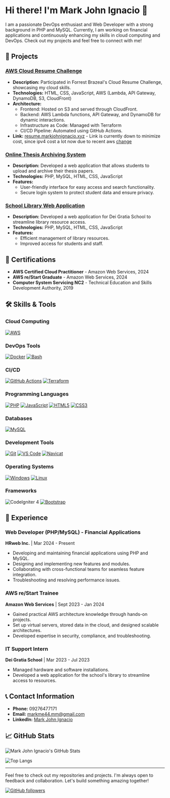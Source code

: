 # Hi there! I'm Mark John Ignacio 👋

I am a passionate DevOps enthusiast and Web Developer with a strong background in PHP and MySQL. Currently, I am working on financial applications and continuously enhancing my skills in cloud computing and DevOps. Check out my projects and feel free to connect with me!

## 🌟 Projects

### [AWS Cloud Resume Challenge](https://github.com/mark-john-ignacio/aws-cloud-resume-challenge.git)
- **Description:** Participated in Forrest Brazeal's Cloud Resume Challenge, showcasing my cloud skills.
- **Technologies:** HTML, CSS, JavaScript, AWS (Lambda, API Gateway, DynamoDB, S3, CloudFront)
- **Architecture:** 
  - Frontend: Hosted on S3 and served through CloudFront.
  - Backend: AWS Lambda functions, API Gateway, and DynamoDB for dynamic interactions.
  - Infrastructure as Code: Managed with Terraform
  - CI/CD Pipeline: Automated using GitHub Actions.
- **Link:** [resume.markjohnignacio.xyz](https://resume.markjohnignacio.xyz) - Link is currently down to minimize cost, since ipv4 cost a lot now due to recent aws [change](https://aws.amazon.com/blogs/aws/new-aws-public-ipv4-address-charge-public-ip-insights/?sc_channel=sm&sc_campaign=Support&sc_publisher=REDDIT&sc_country=global&sc_geo=GLOBAL&sc_outcome=AWS%20Support&sc_content=Support&trk=Support&linkId=310531300)

### [Online Thesis Archiving System](https://github.com/mark-john-ignacio/cvsu-otas.git)
- **Description:** Developed a web application that allows students to upload and archive their thesis papers.
- **Technologies:** PHP, MySQL, HTML, CSS, JavaScript
- **Features:** 
  - User-friendly interface for easy access and search functionality.
  - Secure login system to protect student data and ensure privacy.

### [School Library Web Application]()
- **Description:** Developed a web application for Dei Gratia School to streamline library resource access.
- **Technologies:** PHP, MySQL, HTML, CSS, JavaScript
- **Features:**
  - Efficient management of library resources.
  - Improved access for students and staff.


## 📜 Certifications

- **AWS Certified Cloud Practitioner** - Amazon Web Services, 2024
- **AWS re/Start Graduate** - Amazon Web Services, 2024
- **Computer System Servicing NC2** - Technical Education and Skills Development Authority, 2019

## 🛠️ Skills & Tools

### Cloud Computing
[![AWS](https://skillicons.dev/icons?i=aws)](https://skillicons.dev)

### DevOps Tools
[![Docker](https://skillicons.dev/icons?i=docker)](https://skillicons.dev)
[![Bash](https://skillicons.dev/icons?i=bash)](https://skillicons.dev)

### CI/CD
[![GitHub Actions](https://skillicons.dev/icons?i=githubactions)](https://skillicons.dev)
[![Terraform](https://skillicons.dev/icons?i=terraform)](https://skillicons.dev)

### Programming Languages
[![PHP](https://skillicons.dev/icons?i=php)](https://skillicons.dev)
[![JavaScript](https://skillicons.dev/icons?i=js)](https://skillicons.dev)
[![HTML5](https://skillicons.dev/icons?i=html)](https://skillicons.dev)
[![CSS3](https://skillicons.dev/icons?i=css)](https://skillicons.dev)

### Databases
[![MySQL](https://skillicons.dev/icons?i=mysql)](https://skillicons.dev)

### Development Tools
[![Git](https://skillicons.dev/icons?i=git)](https://skillicons.dev)
[![VS Code](https://skillicons.dev/icons?i=vscode)](https://skillicons.dev)
[![Navicat](https://skillicons.dev/icons?i=navicat)](https://skillicons.dev)

### Operating Systems
[![Windows](https://skillicons.dev/icons?i=windows)](https://skillicons.dev)
[![Linux](https://skillicons.dev/icons?i=linux)](https://skillicons.dev)

### Frameworks
![CodeIgniter 4](https://img.shields.io/badge/CodeIgniter-EF4223?style=for-the-badge&logo=codeigniter&logoColor=white)
[![Bootstrap](https://skillicons.dev/icons?i=bootstrap)](https://skillicons.dev)


## 💼 Experience

### Web Developer (PHP/MySQL) - Financial Applications
**HRweb Inc.** | Mar 2024 - Present
- Developing and maintaining financial applications using PHP and MySQL.
- Designing and implementing new features and modules.
- Collaborating with cross-functional teams for seamless feature integration.
- Troubleshooting and resolving performance issues.

### AWS re/Start Trainee
**Amazon Web Services** | Sept 2023 - Jan 2024
- Gained practical AWS architecture knowledge through hands-on projects.
- Set up virtual servers, stored data in the cloud, and designed scalable architectures.
- Developed expertise in security, compliance, and troubleshooting.

### IT Support Intern
**Dei Gratia School** | Mar 2023 - Jul 2023
- Managed hardware and software installations.
- Developed a web application for the school's library to streamline access to resources.


## 📞 Contact Information

- **Phone:** 09276477171
- **Email:** [markme44.mm@gmail.com](mailto:markme44.mm@gmail.com)
- **LinkedIn:** [Mark John Ignacio](https://www.linkedin.com/in/mark-john-ignacio)

## 📈 GitHub Stats

![Mark John Ignacio's GitHub Stats](https://github-readme-stats.vercel.app/api?username=mark-john-ignacio&show_icons=true&theme=radical)

![Top Langs](https://github-readme-stats.vercel.app/api/top-langs/?username=mark-john-ignacio&layout=compact&theme=radical)

---

Feel free to check out my repositories and projects. I'm always open to feedback and collaboration. Let's build something amazing together!

[![GitHub followers](https://img.shields.io/github/followers/mark-john-ignacio?label=Follow&style=social)](https://github.com/markme44)
